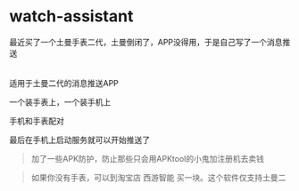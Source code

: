 # watch-assistant

最近买了一个土曼手表二代，土曼倒闭了，APP没得用，于是自己写了一个消息推送
<br>
<br>
<br>
适用于土曼二代的消息推送APP

一个装手表上，一个装手机上

手机和手表配对

最后在手机上启动服务就可以开始推送了



>加了一些APK防护，防止那些只会用APKtool的小鬼加注册机去卖钱

>如果你没有手表，可以到淘宝店 西游智能 买一块。这个软件仅支持土曼二